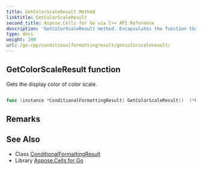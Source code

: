 ```yaml
---
title: GetColorScaleResult Method 
linktitle: GetColorScaleResult
second_title: Aspose.Cells for Go via C++ API Reference
description: 'GetColorScaleResult method. Encapsulates the function that represents getcolorscaleresult in Go.'
type: docs
weight: 200
url: /go-cpp/conditionalformattingresult/getcolorscaleresult/
---
```


## GetColorScaleResult function

Gets the display color of color scale.

```go

func (instance *ConditionalFormattingResult) GetColorScaleResult()  (*Color,  error) 

```

## Remarks


## See Also

* Class [ConditionalFormattingResult](../)
* Library [Aspose.Cells for Go](../../)
